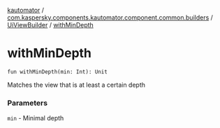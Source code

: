 [kautomator](../../index.md) / [com.kaspersky.components.kautomator.component.common.builders](../index.md) / [UiViewBuilder](index.md) / [withMinDepth](./with-min-depth.md)

# withMinDepth

`fun withMinDepth(min: Int): Unit`

Matches the view that is at least a certain depth

### Parameters

`min` - Minimal depth